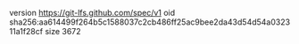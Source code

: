 version https://git-lfs.github.com/spec/v1
oid sha256:aa614499f264b5c1588037c2cb486ff25ac9bee2da43d54d54a032311a1f28cf
size 3672
